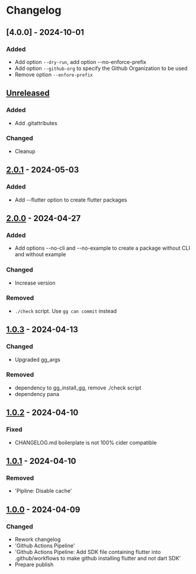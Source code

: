 # Changelog

## \[4.0.0\] - 2024-10-01

### Added

- Add option `--dry-run`, add option --no-enforce-prefix
- Add option `--github-org` to specify the Github Organization to be used
- Remove option `--enfore-prefix`

## [Unreleased]

### Added

- Add .gitattributes

### Changed

- Cleanup

## [2.0.1] - 2024-05-03

### Added

- Add --flutter option to create flutter packages

## [2.0.0] - 2024-04-27

### Added

- Add options --no-cli and --no-example to create a package without CLI and without example

### Changed

- Increase version

### Removed

- `./check` script. Use `gg can commit` instead

## [1.0.3] - 2024-04-13

### Changed

- Upgraded gg\_args

### Removed

- dependency to gg\_install\_gg, remove ./check script
- dependency pana

## [1.0.2] - 2024-04-10

### Fixed

- CHANGELOG.md boilerplate is not 100% cider compatible

## [1.0.1] - 2024-04-10

### Removed

- 'Pipline: Disable cache'

## [1.0.0] - 2024-04-09

### Changed

- Rework changelog
- 'Github Actions Pipeline'
- 'Github Actions Pipeline: Add SDK file containing flutter into
.github/workflows to make github installing flutter and not dart SDK'
- Prepare publish

[Unreleased]: https://github.com/ggsuite/gg_create_package/compare/2.0.1...HEAD
[2.0.1]: https://github.com/ggsuite/gg_create_package/compare/2.0.0...2.0.1
[2.0.0]: https://github.com/ggsuite/gg_create_package/compare/1.0.3...2.0.0
[1.0.3]: https://github.com/ggsuite/gg_create_package/compare/1.0.2...1.0.3
[1.0.2]: https://github.com/ggsuite/gg_create_package/compare/1.0.1...1.0.2
[1.0.1]: https://github.com/ggsuite/gg_create_package/compare/1.0.0...1.0.1
[1.0.0]: https://github.com/ggsuite/gg_create_package/tag/%tag
